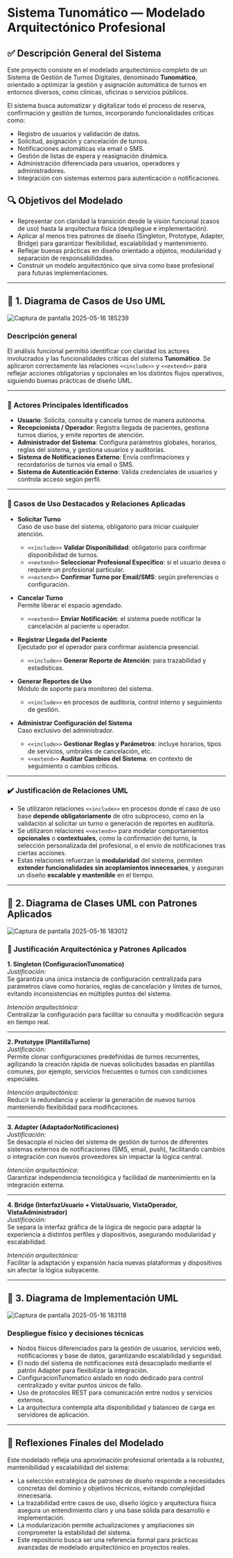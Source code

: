 # Sistema Tunomático — Modelado Arquitectónico Profesional

## ✅ Descripción General del Sistema

Este proyecto consiste en el modelado arquitectónico completo de un Sistema de Gestión de Turnos Digitales, denominado **Tunomático**, orientado a optimizar la gestión y asignación automática de turnos en entornos diversos, como clínicas, oficinas o servicios públicos.

El sistema busca automatizar y digitalizar todo el proceso de reserva, confirmación y gestión de turnos, incorporando funcionalidades críticas como:

- Registro de usuarios y validación de datos.
- Solicitud, asignación y cancelación de turnos.
- Notificaciones automáticas vía email o SMS.
- Gestión de listas de espera y reasignación dinámica.
- Administración diferenciada para usuarios, operadores y administradores.
- Integración con sistemas externos para autenticación o notificaciones.

## 🔍 Objetivos del Modelado

- Representar con claridad la transición desde la visión funcional (casos de uso) hasta la arquitectura física (despliegue e implementación).
- Aplicar al menos tres patrones de diseño (Singleton, Prototype, Adapter, Bridge) para garantizar flexibilidad, escalabilidad y mantenimiento.
- Reflejar buenas prácticas en diseño orientado a objetos, modularidad y separación de responsabilidades.
- Construir un modelo arquitectónico que sirva como base profesional para futuras implementaciones.

---

## 🔹 1. Diagrama de Casos de Uso UML

![Captura de pantalla 2025-05-16 185239](https://github.com/user-attachments/assets/11649eb8-55cc-4d72-b37e-1a210a4cfe9d)

### Descripción general


El análisis funcional permitió identificar con claridad los actores involucrados y las funcionalidades críticas del sistema **Tunomático**. Se aplicaron correctamente las relaciones `<<include>>` y `<<extend>>` para reflejar acciones obligatorias y opcionales en los distintos flujos operativos, siguiendo buenas prácticas de diseño UML.

---

### 👥 Actores Principales Identificados

- **Usuario**: Solicita, consulta y cancela turnos de manera autónoma.
- **Recepcionista / Operador**: Registra llegada de pacientes, gestiona turnos diarios, y emite reportes de atención.
- **Administrador del Sistema**: Configura parámetros globales, horarios, reglas del sistema, y gestiona usuarios y auditorías.
- **Sistema de Notificaciones Externo**: Envía confirmaciones y recordatorios de turnos vía email o SMS.
- **Sistema de Autenticación Externo**: Valida credenciales de usuarios y controla acceso según perfil.

---

### 🧩 Casos de Uso Destacados y Relaciones Aplicadas

- **Solicitar Turno**  
  Caso de uso base del sistema, obligatorio para iniciar cualquier atención.  
  - `<<include>>` **Validar Disponibilidad**: obligatorio para confirmar disponibilidad de turnos.  
  - `<<extend>>` **Seleccionar Profesional Específico**: si el usuario desea o requiere un profesional particular.  
  - `<<extend>>` **Confirmar Turno por Email/SMS**: según preferencias o configuración.

- **Cancelar Turno**  
  Permite liberar el espacio agendado.  
  - `<<extend>>` **Enviar Notificación**: el sistema puede notificar la cancelación al paciente u operador.

- **Registrar Llegada del Paciente**  
  Ejecutado por el operador para confirmar asistencia presencial.  
  - `<<include>>` **Generar Reporte de Atención**: para trazabilidad y estadísticas.

- **Generar Reportes de Uso**  
  Módulo de soporte para monitoreo del sistema.  
  - `<<include>>` en procesos de auditoría, control interno y seguimiento de gestión.

- **Administrar Configuración del Sistema**  
  Caso exclusivo del administrador.  
  - `<<include>>` **Gestionar Reglas y Parámetros**: incluye horarios, tipos de servicios, umbrales de cancelación, etc.  
  - `<<extend>>` **Auditar Cambios del Sistema**: en contexto de seguimiento o cambios críticos.

---

### ✔️ Justificación de Relaciones UML

- Se utilizaron relaciones `<<include>>` en procesos donde el caso de uso base **depende obligatoriamente** de otro subproceso, como en la validación al solicitar un turno o generación de reportes en auditoría.
- Se utilizaron relaciones `<<extend>>` para modelar comportamientos **opcionales** o **contextuales**, como la confirmación del turno, la selección personalizada del profesional, o el envío de notificaciones tras ciertas acciones.
- Estas relaciones refuerzan la **modularidad** del sistema, permiten **extender funcionalidades sin acoplamientos innecesarios**, y aseguran un diseño **escalable y mantenible** en el tiempo.
---

## 🔹 2. Diagrama de Clases UML con Patrones Aplicados

![Captura de pantalla 2025-05-16 183012](https://github.com/user-attachments/assets/abb6b753-38d4-4731-941c-c731cd622908)

### 🧩 Justificación Arquitectónica y Patrones Aplicados

**1. Singleton (ConfiguracionTunomatico)**  
*Justificación:*  
Se garantiza una única instancia de configuración centralizada para parámetros clave como horarios, reglas de cancelación y límites de turnos, evitando inconsistencias en múltiples puntos del sistema.

*Intención arquitectónica:*  
Centralizar la configuración para facilitar su consulta y modificación segura en tiempo real.

---

**2. Prototype (PlantillaTurno)**  
*Justificación:*  
Permite clonar configuraciones predefinidas de turnos recurrentes, agilizando la creación rápida de nuevas solicitudes basadas en plantillas comunes, por ejemplo, servicios frecuentes o turnos con condiciones especiales.

*Intención arquitectónica:*  
Reducir la redundancia y acelerar la generación de nuevos turnos manteniendo flexibilidad para modificaciones.

---

**3. Adapter (AdaptadorNotificaciones)**  
*Justificación:*  
Se desacopla el núcleo del sistema de gestión de turnos de diferentes sistemas externos de notificaciones (SMS, email, push), facilitando cambios o integración con nuevos proveedores sin impactar la lógica central.

*Intención arquitectónica:*  
Garantizar independencia tecnológica y facilidad de mantenimiento en la integración externa.

---

**4. Bridge (InterfazUsuario + VistaUsuario, VistaOperador, VistaAdministrador)**  
*Justificación:*  
Se separa la interfaz gráfica de la lógica de negocio para adaptar la experiencia a distintos perfiles y dispositivos, asegurando modularidad y escalabilidad.

*Intención arquitectónica:*  
Facilitar la adaptación y expansión hacia nuevas plataformas y dispositivos sin afectar la lógica subyacente.

---

## 🔹 3. Diagrama de Implementación UML

![Captura de pantalla 2025-05-16 183118](https://github.com/user-attachments/assets/6b6ce31f-e671-4efc-98ad-b99b7bbfd84e)

### Despliegue físico y decisiones técnicas

- Nodos físicos diferenciados para la gestión de usuarios, servicios web, notificaciones y base de datos, garantizando escalabilidad y seguridad.
- El nodo del sistema de notificaciones está desacoplado mediante el patrón Adapter para flexibilizar la integración.
- ConfiguracionTunomatico aislado en nodo dedicado para control centralizado y evitar puntos únicos de fallo.
- Uso de protocolos REST para comunicación entre nodos y servicios externos.
- La arquitectura contempla alta disponibilidad y balanceo de carga en servidores de aplicación.

---

## 🧩 Reflexiones Finales del Modelado

Este modelado refleja una aproximación profesional orientada a la robustez, mantenibilidad y escalabilidad del sistema:

- La selección estratégica de patrones de diseño responde a necesidades concretas del dominio y objetivos técnicos, evitando complejidad innecesaria.
- La trazabilidad entre casos de uso, diseño lógico y arquitectura física asegura un entendimiento claro y una base sólida para desarrollo e implementación.
- La modularización permite actualizaciones y ampliaciones sin comprometer la estabilidad del sistema.
- Este repositorio busca ser una referencia formal para prácticas avanzadas de modelado arquitectónico en proyectos reales.
